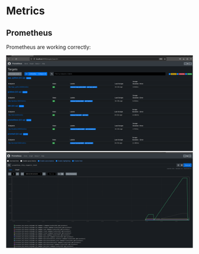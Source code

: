 # Metrics

## Prometheus

Prometheus are working correctly:

![prometheus](images/prometheus.png)
![prometheus](images/prometheus2.png)